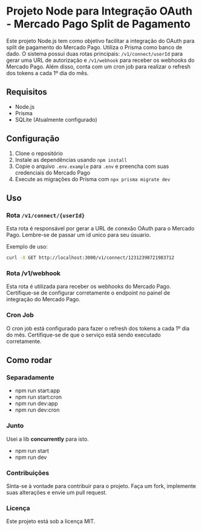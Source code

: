 # Projeto Node para Integração OAuth - Mercado Pago Split de Pagamento

Este projeto Node.js tem como objetivo facilitar a integração do OAuth para split de pagamento do Mercado Pago. Utiliza o Prisma como banco de dado. O sistema possui duas rotas principais: `/v1/connect/userId` para gerar uma URL de autorização e `/v1/webhook` para receber os webhooks do Mercado Pago. Além disso, conta com um cron job para realizar o refresh dos tokens a cada 1º dia do mês.

## Requisitos

- Node.js
- Prisma
- SQLite (Atualmente configurado)

## Configuração

1. Clone o repositório
2. Instale as dependências usando `npm install`
3. Copie o arquivo `.env.example` para `.env` e preencha com suas credenciais do Mercado Pago
4. Execute as migrações do Prisma com `npx prisma migrate dev`

## Uso

### Rota `/v1/connect/{userId}`

Esta rota é responsável por gerar a URL de conexão OAuth para o Mercado Pago. Lembre-se de passar um id unico para seu úsuario.

Exemplo de uso:
```bash
curl -X GET http://localhost:3000/v1/connect/12312398721983712
```

### Rota /v1/webhook
Esta rota é utilizada para receber os webhooks do Mercado Pago. Certifique-se de configurar corretamente o endpoint no painel de integração do Mercado Pago.

### Cron Job
O cron job está configurado para fazer o refresh dos tokens a cada 1º dia do mês. Certifique-se de que o serviço está sendo executado corretamente.

## Como rodar
### Separadamente
- npm run start:app
- npm run start:cron
- npm run dev:app
- npm run dev:cron

### Junto
Usei a lib **concurrently** para isto.

- npm run start
- npm run dev


### Contribuições
Sinta-se à vontade para contribuir para o projeto. Faça um fork, implemente suas alterações e envie um pull request.

### Licença
Este projeto está sob a licença MIT.